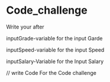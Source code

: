 # Code_challenge
Write your after

inputGrade-variable for the input Garde

inputSpeed-variable for the input Speed

inputSalary-Variable for the Input Salary


// write Code For the Code challenge

